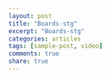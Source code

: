 ```yaml
---
layout: post
title: "Boards-stg"
excerpt: "Boards-stg"
categories: articles
tags: [sample-post, video]
comments: true
share: true
---
```

<div class="apester-board" channel-id="5ec3a9e4bbd85ec5b36efc4e" board-title="test" height="225"></div>
<script async src="https://static.stg.apester.com/js/sdk/latest/apester-sdk.js"></script>
